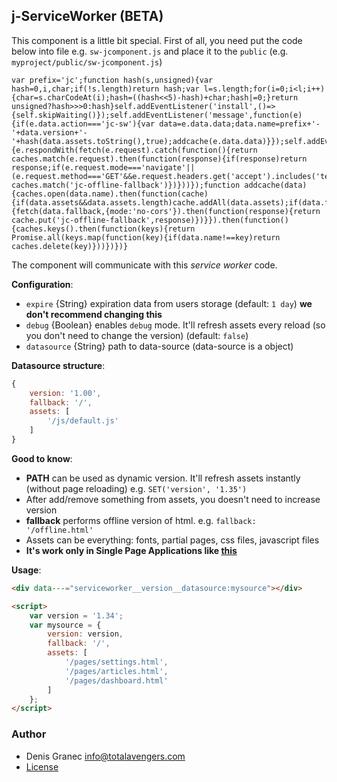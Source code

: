 ## j-ServiceWorker (BETA)

This component is a little bit special. First of all, you need put the code below into file e.g. `sw-jcomponent.js` and place it to the `public` (e.g. `myproject/public/sw-jcomponent.js`)
```
var prefix='jc';function hash(s,unsigned){var hash=0,i,char;if(!s.length)return hash;var l=s.length;for(i=0;i<l;i++){char=s.charCodeAt(i);hash=((hash<<5)-hash)+char;hash|=0;}return unsigned?hash>>>0:hash}self.addEventListener('install',()=>{self.skipWaiting()});self.addEventListener('message',function(e){if(e.data.action==='jc-sw'){var data=e.data.data;data.name=prefix+'-'+data.version+'-'+hash(data.assets.toString(),true);addcache(e.data.data)}});self.addEventListener('fetch',function(e){e.respondWith(fetch(e.request).catch(function(){return caches.match(e.request).then(function(response){if(response)return response;if(e.request.mode==='navigate'||(e.request.method==='GET'&&e.request.headers.get('accept').includes('text/html')))return caches.match('jc-offline-fallback')})}))});function addcache(data){caches.open(data.name).then(function(cache){if(data.assets&&data.assets.length)cache.addAll(data.assets);if(data.fallback){fetch(data.fallback,{mode:'no-cors'}).then(function(response){return cache.put('jc-offline-fallback',response)})}}).then(function(){caches.keys().then(function(keys){return Promise.all(keys.map(function(key){if(data.name!==key)return caches.delete(key)}))})})}
```
The component will communicate with this _service worker_ code.

__Configuration__:

- `expire` {String} expiration data from users storage (default: `1 day`) __we don't recommend changing this__
- `debug` {Boolean} enables `debug` mode. It'll refresh assets every reload (so you don't need to change the version) (default: `false`)
- `datasource` {String} path to data-source (data-source is a object)

__Datasource structure__:
```javascript
{
	version: '1.00',
	fallback: '/',
	assets: [
		'/js/default.js'
	]
}
```

__Good to know__:
- __PATH__ can be used as dynamic version. It'll refresh assets instantly (without page reloading) e.g. `SET('version', '1.35')`
- After add/remove something from assets, you doesn't need to increase version
- __fallback__ performs offline version of html. e.g. `fallback: '/offline.html'`
- Assets can be everything: fonts, partial pages, css files, javascript files
- __It's work only in Single Page Applications like [this](https://github.com/totaljs/spa)__

__Usage__:
```html
<div data---="serviceworker__version__datasource:mysource"></div>

<script>
	var version = '1.34';
	var mysource = {
		version: version,
		fallback: '/',
		assets: [
			'/pages/settings.html',
			'/pages/articles.html',
			'/pages/dashboard.html'
		]
	};
</script>
```


### Author

- Denis Granec <info@totalavengers.com>
- [License](https://www.totaljs.com/license/)
